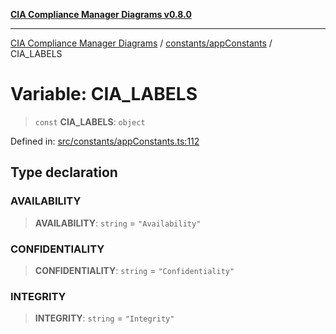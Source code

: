 [**CIA Compliance Manager Diagrams v0.8.0**](../../../README.md)

***

[CIA Compliance Manager Diagrams](../../../modules.md) / [constants/appConstants](../README.md) / CIA\_LABELS

# Variable: CIA\_LABELS

> `const` **CIA\_LABELS**: `object`

Defined in: [src/constants/appConstants.ts:112](https://github.com/Hack23/cia-compliance-manager/blob/ab84d120f6a49e6faf7bc7924811e0da9b635211/src/constants/appConstants.ts#L112)

## Type declaration

### AVAILABILITY

> **AVAILABILITY**: `string` = `"Availability"`

### CONFIDENTIALITY

> **CONFIDENTIALITY**: `string` = `"Confidentiality"`

### INTEGRITY

> **INTEGRITY**: `string` = `"Integrity"`
